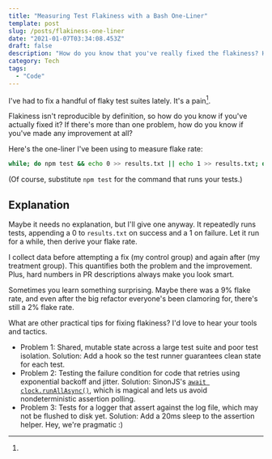 ```yaml
---
title: "Measuring Test Flakiness with a Bash One-Liner"
template: post
slug: /posts/flakiness-one-liner
date: "2021-01-07T03:34:08.453Z"
draft: false
description: "How do you know that you've really fixed the flakiness? How about some cold hard data."
category: Tech
tags:
  - "Code"
---
```


I've had to fix a handful of flaky test suites lately. It's a pain[^1].

Flakiness isn't reproducible by definition, so how do you know if you've actually fixed it? If there's more than one problem, how do you know if you've made any improvement at all?

Here's the one-liner I've been using to measure flake rate:

<!-- Lower font size to prevent the one-liner from overflowing -->
<style>
div pre code.language-bash {
  font-size: 14px !important;
}
</style>

```bash
while; do npm test && echo 0 >> results.txt || echo 1 >> results.txt; done
```

(Of course, substitute `npm test` for the command that runs your tests.)

## Explanation

Maybe it needs no explanation, but I'll give one anyway. It repeatedly runs tests, appending a 0 to `results.txt` on success and a 1 on failure. Let it run for a while, then derive your flake rate.

I collect data before attempting a fix (my control group) and again after (my treatment group). This quantifies both the problem and the improvement. Plus, hard numbers in PR descriptions always make you look smart.

Sometimes you learn something surprising. Maybe there was a 9% flake rate, and even after the big refactor everyone's been clamoring for, there's still a 2% flake rate.

What are other practical tips for fixing flakiness? I'd love to hear your tools and tactics.

[^1]:
  * Problem 1: Shared, mutable state across a large test suite and poor test isolation. Solution: Add a hook so the test runner guarantees clean state for each test.
  * Problem 2: Testing the failure condition for code that retries using exponential backoff and jitter. Solution: SinonJS's [`await clock.runAllAsync()`](https://github.com/sinonjs/fake-timers), which is magical and lets us avoid nondeterministic assertion polling.
  * Problem 3: Tests for a logger that assert against the log file, which may not be flushed to disk yet. Solution: Add a 20ms sleep to the assertion helper. Hey, we're pragmatic :)
